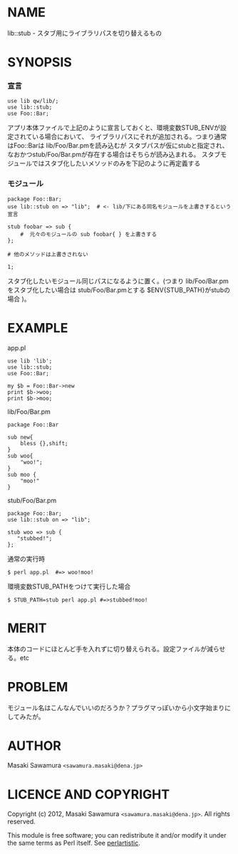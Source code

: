 # NAME

lib::stub - スタブ用にライブラリパスを切り替えるもの



# SYNOPSIS


### 宣言

    use lib qw/lib/;
    use lib::stub;
    use Foo::Bar;

アプリ本体ファイルで上記のように宣言しておくと、環境変数STUB_ENVが設定されている場合において、
ライブラリパスにそれが追加される。つまり通常はFoo::Barは lib/Foo/Bar.pmを読み込むが
スタブパスが仮にstubと指定され、なおかつstub/Foo/Bar.pmが存在する場合はそちらが読み込まれる。
スタブモジュールではスタブ化したいメソッドのみを下記のように再定義する

### モジュール

    package Foo::Bar;
    use lib::stub on => "lib";  # <- lib/下にある同名モジュールを上書きするという宣言

    stub foobar => sub {
        #  元々のモジュールの sub foobar{ } を上書きする
    };

    # 他のメソッドは上書きされない
 
    1;

スタブ化したいモジュール同じパスになるように置く。(つまり lib/Foo/Bar.pmをスタブ化したい場合は stub/Foo/Bar.pmとする 
$ENV{STUB_PATH}がstubの場合 )。




# EXAMPLE

app.pl

    use lib 'lib';
    use lib::stub;
    use Foo::Bar;

    my $b = Foo::Bar->new
    print $b->woo;
    print $b->moo; 

lib/Foo/Bar.pm

    package Foo::Bar

    sub new{
        bless {},shift;
    }
    sub woo{
        "woo!";
    }
    sub moo {
        "moo!"
    }

stub/Foo/Bar.pm

    package Foo::Bar;
    use lib::stub on => "lib";

    stub woo => sub {
       "stubbed!";
    };


通常の実行時

    $ perl app.pl  #=> woo!moo!


環境変数STUB_PATHをつけて実行した場合
 

    $ STUB_PATH=stub perl app.pl #=>stubbed!moo!



# MERIT

本体のコードにほとんど手を入れずに切り替えられる。設定ファイルが減らせる。etc

# PROBLEM

モジュール名はこんなんでいいのだろうか？プラグマっぽいから小文字始まりにしてみたが。


# AUTHOR

Masaki Sawamura  `<sawamura.masaki@dena.jp>`



# LICENCE AND COPYRIGHT

Copyright (c) 2012, Masaki Sawamura `<sawamura.masaki@dena.jp>`. All rights reserved.

This module is free software; you can redistribute it and/or
modify it under the same terms as Perl itself. See [perlartistic](http://search.cpan.org/perldoc?perlartistic).
